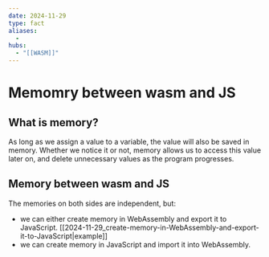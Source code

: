 ```yaml
---
date: 2024-11-29
type: fact
aliases:
  -
hubs:
  - "[[WASM]]"
---
```


# Memomry between wasm and JS


## What is memory?

As long as we assign a value to a variable, the value will also be saved in memory. Whether we notice it or not, memory allows us to access this value later on, and delete unnecessary values as the program progresses.


## Memory between wasm and JS

The memories on both sides are independent, but:
- we can either create memory in WebAssembly and export it to JavaScript. [[2024-11-29_create-memory-in-WebAssembly-and-export-it-to-JavaScript|example]]
- we can create memory in JavaScript and import it into WebAssembly.

